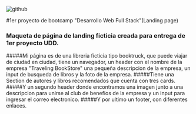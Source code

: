 ![github](https://user-images.githubusercontent.com/126796651/231248394-2547d430-5866-4f6e-8d31-0e4427c8315a.jpeg)

#1er  proyecto de bootcamp "Desarrollo Web Full Stack"(Landing page)
### Maqueta de página de landing ficticia creada  para entrega de  1er proyecto UDD.

#####Mi página es de una libreria ficticia tipo booktruck, que puede viajar de ciudad en ciudad, tiene un navegador, un header con el nombre de la empresa "Traveling BookStore" una pequeña descripcion de la empresa, un input  de busqueda de libros y la foto de la empresa.
#####Tiene una Section de autores y libros recomendados que cuenta con tres cards.
#####Y un segundo header donde encontramos una imagen junto a una descripcion para unirse al club de benefios de la empresa y un input para ingresar el correo electronico.
#####Y por ultimo un footer, con diferentes enlaces. 
